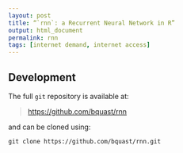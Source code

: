 ```yaml
---
layout: post
title: “`rnn`: a Recurrent Neural Network in R”
output: html_document
permalink: rnn
tags: [internet demand, internet access]
---
```




## Development

The full `git` repository is available at:

> https://github.com/bquast/rnn

and can be cloned using:

```
git clone https://github.com/bquast/rnn.git
```
